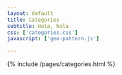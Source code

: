 ```yaml
---
layout: default
title: Categories
subtitle: Hola, hola
css: ['categories.css']
javascript: ['geo-pattern.js']

---
```


{% include /pages/categories.html %}
